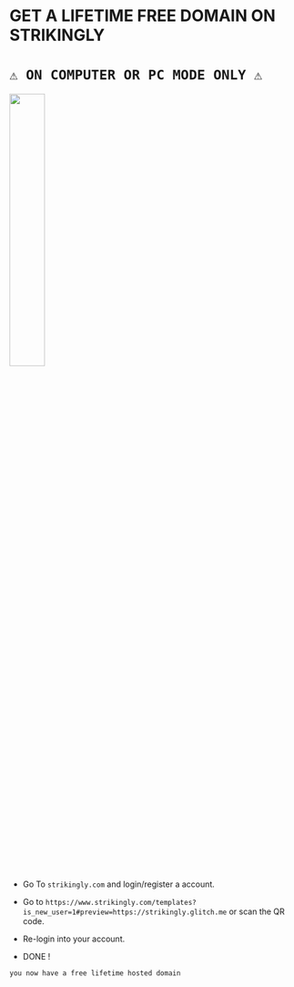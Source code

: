  GET A LIFETIME FREE DOMAIN ON STRIKINGLY
================================================
 ```⚠︎ ON COMPUTER OR PC MODE ONLY ⚠︎```
================================================

<img src="https://github.com/user-attachments/assets/f379c86f-e5d0-4898-83d3-330324403790" style="width: 35%;">


* Go To ```strikingly.com``` and login/register a account.

* Go to ```https://www.strikingly.com/templates?is_new_user=1#preview=https://strikingly.glitch.me``` or scan the QR code.

* Re-login into your account.

* DONE !

```` you now have a free lifetime hosted domain ````
